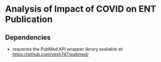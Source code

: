 # Analysis of Impact of COVID on ENT Publication

## Dependencies
- requeries the PubMed API wrapper library available at: https://github.com/yesh747/pubmed/
